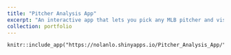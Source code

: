 ```yaml
---
title: "Pitcher Analysis App"
excerpt: "An interactive app that lets you pick any MLB pitcher and visualize their pitch tendencies, location patterns under specific scenarios, progression metrics, and percentile rankings.<br/><img src='/images/Strikezone_Count.png'>"
collection: portfolio
---
```


```{r, out.width =  "100%"}
knitr::include_app("https://nolanlo.shinyapps.io/Pitcher_Analysis_App/")
```
